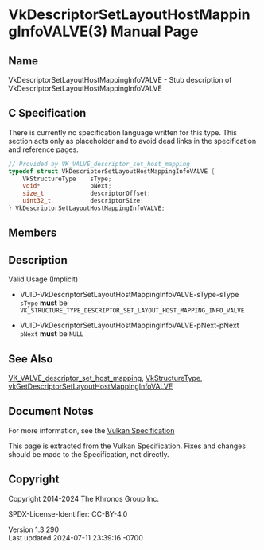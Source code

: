 # VkDescriptorSetLayoutHostMappingInfoVALVE(3) Manual Page

## Name

VkDescriptorSetLayoutHostMappingInfoVALVE - Stub description of
VkDescriptorSetLayoutHostMappingInfoVALVE



## <a href="#_c_specification" class="anchor"></a>C Specification

There is currently no specification language written for this type. This
section acts only as placeholder and to avoid dead links in the
specification and reference pages.

``` c
// Provided by VK_VALVE_descriptor_set_host_mapping
typedef struct VkDescriptorSetLayoutHostMappingInfoVALVE {
    VkStructureType    sType;
    void*              pNext;
    size_t             descriptorOffset;
    uint32_t           descriptorSize;
} VkDescriptorSetLayoutHostMappingInfoVALVE;
```

## <a href="#_members" class="anchor"></a>Members

## <a href="#_description" class="anchor"></a>Description

Valid Usage (Implicit)

- <a href="#VUID-VkDescriptorSetLayoutHostMappingInfoVALVE-sType-sType"
  id="VUID-VkDescriptorSetLayoutHostMappingInfoVALVE-sType-sType"></a>
  VUID-VkDescriptorSetLayoutHostMappingInfoVALVE-sType-sType  
  `sType` **must** be
  `VK_STRUCTURE_TYPE_DESCRIPTOR_SET_LAYOUT_HOST_MAPPING_INFO_VALVE`

- <a href="#VUID-VkDescriptorSetLayoutHostMappingInfoVALVE-pNext-pNext"
  id="VUID-VkDescriptorSetLayoutHostMappingInfoVALVE-pNext-pNext"></a>
  VUID-VkDescriptorSetLayoutHostMappingInfoVALVE-pNext-pNext  
  `pNext` **must** be `NULL`

## <a href="#_see_also" class="anchor"></a>See Also

[VK_VALVE_descriptor_set_host_mapping](https://registry.khronos.org/vulkan/specs/1.3-extensions/man/html/VK_VALVE_descriptor_set_host_mapping.html),
[VkStructureType](https://registry.khronos.org/vulkan/specs/1.3-extensions/man/html/VkStructureType.html),
[vkGetDescriptorSetLayoutHostMappingInfoVALVE](https://registry.khronos.org/vulkan/specs/1.3-extensions/man/html/vkGetDescriptorSetLayoutHostMappingInfoVALVE.html)

## <a href="#_document_notes" class="anchor"></a>Document Notes

For more information, see the <a
href="https://registry.khronos.org/vulkan/specs/1.3-extensions/html/vkspec.html#VkDescriptorSetLayoutHostMappingInfoVALVE"
target="_blank" rel="noopener">Vulkan Specification</a>

This page is extracted from the Vulkan Specification. Fixes and changes
should be made to the Specification, not directly.

## <a href="#_copyright" class="anchor"></a>Copyright

Copyright 2014-2024 The Khronos Group Inc.

SPDX-License-Identifier: CC-BY-4.0

Version 1.3.290  
Last updated 2024-07-11 23:39:16 -0700
